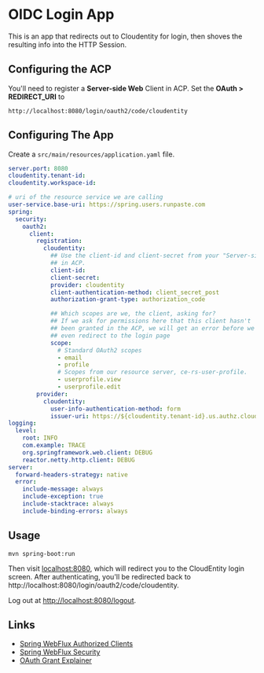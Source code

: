 # OIDC Login App

This is an app that redirects out to Cloudentity for login,
then shoves the resulting info into the HTTP Session.

## Configuring the ACP

You'll need to register a **Server-side Web** Client in ACP. Set the **OAuth > REDIRECT_URI** to

```
http://localhost:8080/login/oauth2/code/cloudentity
```

## Configuring The App

Create a `src/main/resources/application.yaml` file.

```yaml
server.port: 8080
cloudentity.tenant-id:
cloudentity.workspace-id:

# uri of the resource service we are calling
user-service.base-uri: https://spring.users.runpaste.com
spring:
  security:
    oauth2:
      client:
        registration:
          cloudentity:
            ## Use the client-id and client-secret from your "Server-side Web" project
            ## in ACP.
            client-id:
            client-secret:
            provider: cloudentity
            client-authentication-method: client_secret_post
            authorization-grant-type: authorization_code

            ## Which scopes are we, the client, asking for?
            ## If we ask for permissions here that this client hasn't
            ## been granted in the ACP, we will get an error before we
            ## even redirect to the login page
            scope:
              # Standard OAuth2 scopes
              - email
              - profile
              # Scopes from our resource server, ce-rs-user-profile.
              - userprofile.view
              - userprofile.edit
        provider:
          cloudentity:
            user-info-authentication-method: form
            issuer-uri: https://${cloudentity.tenant-id}.us.authz.cloudentity.io/${cloudentity.tenant-id}/${cloudentity.workspace-id}
logging:
  level:
    root: INFO
    com.example: TRACE
    org.springframework.web.client: DEBUG
    reactor.netty.http.client: DEBUG
server:
  forward-headers-strategy: native
  error:
    include-message: always
    include-exception: true
    include-stacktrace: always
    include-binding-errors: always

```

## Usage

```shell
mvn spring-boot:run
```

Then visit [localhost:8080], which will redirect you to the CloudEntity login screen. After authenticating, you'll
be redirected back to http://localhost:8080/login/oauth2/code/cloudentity.

Log out at [http://localhost:8080/logout](http://localhost:8080/logout).

## Links

* [Spring WebFlux Authorized Clients](https://docs.spring.io/spring-security/reference/5.7.4/reactive/oauth2/client/index.html)
* [Spring WebFlux Security](https://docs.spring.io/spring-security/reference/5.7.4/reactive/configuration/webflux.html)
* [OAuth Grant Explainer](https://alexbilbie.com/guide-to-oauth-2-grants/)

[localhost:8080]: (https://localhost:8080)
